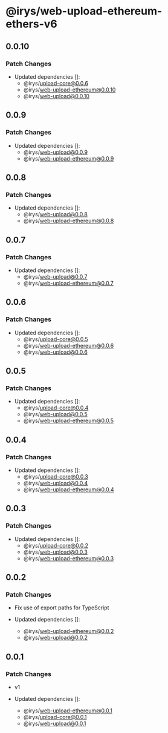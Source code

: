 # @irys/web-upload-ethereum-ethers-v6

## 0.0.10

### Patch Changes

- Updated dependencies []:
  - @irys/upload-core@0.0.6
  - @irys/web-upload-ethereum@0.0.10
  - @irys/web-upload@0.0.10

## 0.0.9

### Patch Changes

- Updated dependencies []:
  - @irys/web-upload@0.0.9
  - @irys/web-upload-ethereum@0.0.9

## 0.0.8

### Patch Changes

- Updated dependencies []:
  - @irys/web-upload@0.0.8
  - @irys/web-upload-ethereum@0.0.8

## 0.0.7

### Patch Changes

- Updated dependencies []:
  - @irys/web-upload@0.0.7
  - @irys/web-upload-ethereum@0.0.7

## 0.0.6

### Patch Changes

- Updated dependencies []:
  - @irys/upload-core@0.0.5
  - @irys/web-upload-ethereum@0.0.6
  - @irys/web-upload@0.0.6

## 0.0.5

### Patch Changes

- Updated dependencies []:
  - @irys/upload-core@0.0.4
  - @irys/web-upload@0.0.5
  - @irys/web-upload-ethereum@0.0.5

## 0.0.4

### Patch Changes

- Updated dependencies []:
  - @irys/upload-core@0.0.3
  - @irys/web-upload@0.0.4
  - @irys/web-upload-ethereum@0.0.4

## 0.0.3

### Patch Changes

- Updated dependencies []:
  - @irys/upload-core@0.0.2
  - @irys/web-upload@0.0.3
  - @irys/web-upload-ethereum@0.0.3

## 0.0.2

### Patch Changes

- Fix use of export paths for TypeScript

- Updated dependencies []:
  - @irys/web-upload-ethereum@0.0.2
  - @irys/web-upload@0.0.2

## 0.0.1

### Patch Changes

- v1

- Updated dependencies []:
  - @irys/web-upload-ethereum@0.0.1
  - @irys/upload-core@0.0.1
  - @irys/web-upload@0.0.1
